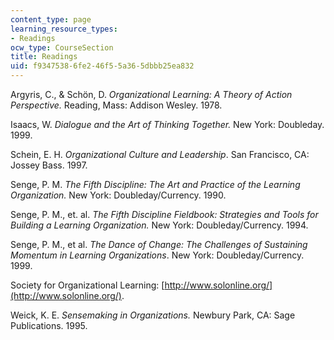 ```yaml
---
content_type: page
learning_resource_types:
- Readings
ocw_type: CourseSection
title: Readings
uid: f9347538-6fe2-46f5-5a36-5dbbb25ea832
---
```


Argyris, C., & Schön, D. _Organizational Learning: A Theory of Action Perspective._ Reading, Mass: Addison Wesley. 1978.

Isaacs, W. _Dialogue and the Art of Thinking Together._ New York: Doubleday. 1999.

Schein, E. H. _Organizational Culture and Leadership_. San Francisco, CA: Jossey Bass. 1997.

Senge, P. M. _The Fifth Discipline: The Art and Practice of the Learning Organization._ New York: Doubleday/Currency. 1990.

Senge, P. M., et. al. _The Fifth Discipline Fieldbook: Strategies and Tools for Building a Learning Organization._ New York: Doubleday/Currency. 1994.

Senge, P. M., et al. _The Dance of Change: The Challenges of Sustaining Momentum in Learning Organizations_. New York: Doubleday/Currency. 1999.

Society for Organizational Learning: [http://www.solonline.org/](http://www.solonline.org/).

Weick, K. E. _Sensemaking in Organizations._ Newbury Park, CA: Sage Publications. 1995.